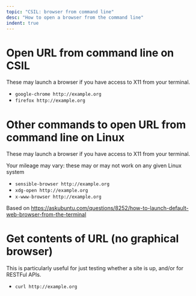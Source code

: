 ```yaml
---
topic: "CSIL: browser from command line"
desc: "How to open a browser from the command line"
indent: true
---
```


# Open URL from command line on CSIL

These may launch a browser if you have access to X11 from your terminal.

* `google-chrome http://example.org`
* `firefox http://example.org`

# Other commands to open URL from command line on Linux

These may launch a browser if you have access to X11 from your terminal.

Your mileage may vary: these may or may not work on any given Linux system

* `sensible-browser http://example.org`
* `xdg-open http://example.org`
* `x-www-browser http://example.org`

Based on <https://askubuntu.com/questions/8252/how-to-launch-default-web-browser-from-the-terminal>

# Get contents of URL (no graphical browser)

This is particularly useful for just testing whether a site is up, and/or for RESTFul APIs.

* `curl http://example.org`
